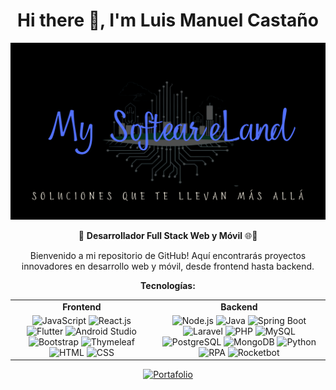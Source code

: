
<h1 align="center">Hi there 👋, I'm Luis Manuel Castaño</h1>
<p align="center">
  <img src="bandera" alt="Banner" style="width: 700px; height: auto; transition: transform 0.2s ease-in-out;">
</p>
<p align="center">
  🚀 <strong>Desarrollador Full Stack Web y Móvil</strong> 🌐📱
</p>

<p align="center">
  Bienvenido a mi repositorio de GitHub! Aquí encontrarás proyectos innovadores en desarrollo web y móvil, desde frontend hasta backend.
</p>

<p align="center">
  <b>Tecnologías:</b>
</p>

<table align="center">
  <tr>
    <td align="center"><strong>Frontend</strong></td>
    <td align="center"><strong>Backend</strong></td>
  </tr>
  <tr>
    <td align="center">
      <img src="https://img.shields.io/badge/JavaScript-323330?style=for-the-badge&logo=javascript&logoColor=F7DF1E" alt="JavaScript"/>
      <img src="https://img.shields.io/badge/React-20232A?style=for-the-badge&logo=react&logoColor=61DAFB" alt="React.js"/>
      <img src="https://img.shields.io/badge/Flutter-02569B?style=for-the-badge&logo=flutter&logoColor=white" alt="Flutter"/>
      <img src="https://img.shields.io/badge/Android_Studio-3DDC84?style=for-the-badge&logo=android-studio&logoColor=white" alt="Android Studio"/>
      <img src="https://img.shields.io/badge/Bootstrap-563D7C?style=for-the-badge&logo=bootstrap&logoColor=white" alt="Bootstrap"/>
      <img src="https://img.shields.io/badge/Thymeleaf-005F0F?style=for-the-badge&logo=thymeleaf&logoColor=white" alt="Thymeleaf"/>
      <img src="https://img.shields.io/badge/HTML5-E34F26?style=for-the-badge&logo=html5&logoColor=white" alt="HTML"/>
      <img src="https://img.shields.io/badge/CSS3-1572B6?style=for-the-badge&logo=css3&logoColor=white" alt="CSS"/>
    </td>
    <td align="center">
      <img src="https://img.shields.io/badge/Node.js-339933?style=for-the-badge&logo=nodedotjs&logoColor=white" alt="Node.js"/>
      <img src="https://img.shields.io/badge/Java-007396?style=for-the-badge&logo=java&logoColor=white" alt="Java"/>
      <img src="https://img.shields.io/badge/Spring_Boot-6DB33F?style=for-the-badge&logo=spring-boot&logoColor=white" alt="Spring Boot"/>
      <img src="https://img.shields.io/badge/Laravel-FF2D20?style=for-the-badge&logo=laravel&logoColor=white" alt="Laravel"/>
      <img src="https://img.shields.io/badge/PHP-777BB4?style=for-the-badge&logo=php&logoColor=white" alt="PHP"/>
      <img src="https://img.shields.io/badge/MySQL-4479A1?style=for-the-badge&logo=mysql&logoColor=white" alt="MySQL"/>
      <img src="https://img.shields.io/badge/PostgreSQL-336791?style=for-the-badge&logo=postgresql&logoColor=white" alt="PostgreSQL"/>
      <img src="https://img.shields.io/badge/MongoDB-4EA94B?style=for-the-badge&logo=mongodb&logoColor=white" alt="MongoDB"/>
      <img src="https://img.shields.io/badge/Python-3776AB?style=for-the-badge&logo=python&logoColor=white" alt="Python"/>
      <img src="https://img.shields.io/badge/RPA-FF6F00?style=for-the-badge&logo=rpa&logoColor=white" alt="RPA"/>
      <img src="https://img.shields.io/badge/Rocketbot-FF6F00?style=for-the-badge&logo=rocketbot&logoColor=white" alt="Rocketbot"/>
    </td>
  </tr>
</table>

<p align="center">
  <a href="https://portafolio-b65f5.web.app/"><img src="https://img.shields.io/badge/🌐-Mi_Portafolio-000000?style=for-the-badge" alt="Portafolio"/></a>
</p>




